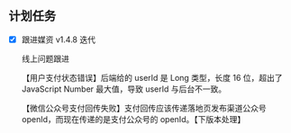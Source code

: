 ## 计划任务

- [x] 跟进媒资 v1.4.8 迭代

  线上问题跟进

  【用户支付状态错误】后端给的 userId 是 Long 类型，长度 16 位，超出了 JavaScript Number 最大值，导致 userId 与后台不一致。

  【微信公众号支付回传失败】支付回传应该传递落地页发布渠道公众号 openId，而现在传递的是支付公众号的 openId。【下版本处理】
